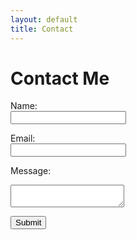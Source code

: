 ```yaml
---
layout: default
title: Contact
---
```


# Contact Me

<form name="contact" method="POST" netlify>
  <label for="name">Name:</label><br>
  <input type="text" id="name" name="name"><br>
  
  <label for="email">Email:</label><br>
  <input type="email" id="email" name="email"><br>
  
  <label for="message">Message:</label><br>
  <textarea id="message" name="message"></textarea><br>
  
  <button type="submit">Submit</button>
</form>
